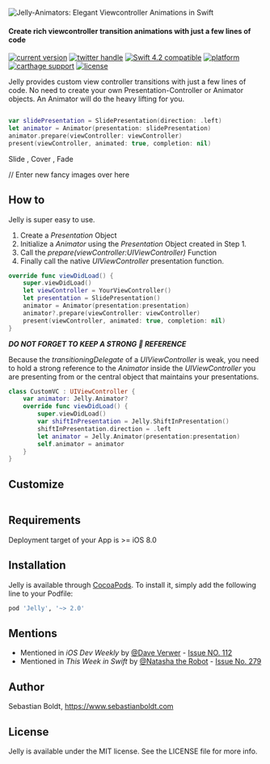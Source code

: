 
![Jelly-Animators: Elegant Viewcontroller Animations in Swift](https://github.com/SebastianBoldt/Jelly/blob/feature/2.0.0/Github/Jellyfish.png?raw=true)

#### Create rich viewcontroller transition animations with just a few lines of code

<a href="https://cocoapods.org/pods/Jelly"><img src="https://img.shields.io/badge/version-2.0.0-green.svg?longCache=true&style=flat-square" alt="current version" /></a>
<a href="http://twitter.com/sebastianboldt"><img src="https://img.shields.io/badge/twitter-@sebastianboldt-blue.svg?longCache=true&style=flat-square" alt="twitter handle" /></a>
<a href="https://developer.apple.com/swift"><img src="https://img.shields.io/badge/swift4.2-compatible-orange.svg?longCache=true&style=flat-square" alt="Swift 4.2 compatible" /></a>
<a href="https://www.apple.com/de/ios/ios-12/"><img src="https://img.shields.io/badge/platform-iOS-lightgray.svg?longCache=true&style=flat-square" alt="platform" /></a>
<a href="https://github.com/Carthage/Carthage"><img src="https://img.shields.io/badge/carthage-compatible-green.svg?longCache=true&style=flat-square" alt="carthage support" /></a>
<a href="https://en.wikipedia.org/wiki/MIT_License"><img src="https://img.shields.io/badge/license-MIT-lightgray.svg?longCache=true&style=flat-square" alt="license" /></a>

Jelly provides custom view controller transitions with just a few lines of code.
No need to create your own Presentation-Controller or Animator objects.
An Animator will do the heavy lifting for you.

```swift

var slidePresentation = SlidePresentation(direction: .left)
let animator = Animator(presentation: slidePresentation)
animator.prepare(viewController: viewController)
present(viewController, animated: true, completion: nil)
```
Slide , Cover , Fade

// Enter new fancy images over here

## How to

Jelly is super easy to use.

1. Create a *Presentation* Object 
2. Initialize a *Animator* using the *Presentation* Object created in Step 1.
3. Call the *prepare(viewController:UIViewController)* Function
4. Finally call the native *UIViewController* presentation function.

```swift
override func viewDidLoad() {
    super.viewDidLoad()
    let viewController = YourViewController()
    let presentation = SlidePresentation()
    animator = Animator(presentation:presentation)
    animator?.prepare(viewController: viewController)
    present(viewController, animated: true, completion: nil)
}
```

***DO NOT FORGET TO KEEP A STRONG 💪 REFERENCE***

Because the *transitioningDelegate* of a *UIViewController* is weak, you need to
hold a strong reference to the *Animator* inside the *UIViewController* you are presenting from or the central object that maintains your presentations.

```swift
class CustomVC : UIViewController {
    var animator: Jelly.Animator?
    override func viewDidLoad() {
        super.viewDidLoad()
        var shiftInPresentation = Jelly.ShiftInPresentation()
        shiftInPresentation.direction = .left
        let animator = Jelly.Animator(presentation:presentation)
        self.animator = animator
    }
}
```

## Customize


```swift

```


## Requirements

Deployment target of your App is >= iOS 8.0

## Installation

Jelly is available through [CocoaPods](http://cocoapods.org). To install
it, simply add the following line to your Podfile:

```ruby
pod 'Jelly', '~> 2.0'
```
## Mentions

* Mentioned in <i>iOS Dev Weekly</i> by <a href="https://twitter.com/daveverwer">@Dave Verwer</a> - <a href="http://iosdevweekly.com/issues/279"> Issue NO. 112 </a>
* Mentioned in <i>This Week in Swift</i> by <a href="https://twitter.com/NatashaTheRobot">@Natasha the Robot</a> - <a href="https://swiftnews.curated.co/issues/112#start"> Issue No. 279 </a>

## Author

Sebastian Boldt, https://www.sebastianboldt.com

## License

Jelly is available under the MIT license. See the LICENSE file for more info.

